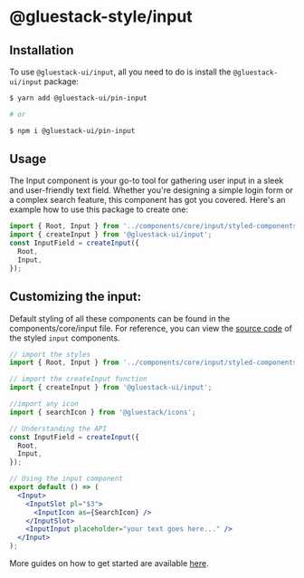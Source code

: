 # @gluestack-style/input

## Installation

To use `@gluestack-ui/input`, all you need to do is install the
`@gluestack-ui/input` package:

```sh
$ yarn add @gluestack-ui/pin-input

# or

$ npm i @gluestack-ui/pin-input
```

## Usage

The Input component is your go-to tool for gathering user input in a sleek and user-friendly text field. Whether you're designing a simple login form or a complex search feature, this component has got you covered. Here's an example how to use this package to create one:

```jsx
import { Root, Input } from '../components/core/input/styled-components';
import { createInput } from '@gluestack-ui/input';
const InputField = createInput({
  Root,
  Input,
});
```

## Customizing the input:

Default styling of all these components can be found in the components/core/input file. For reference, you can view the [source code](https://github.com/gluestack/gluestack-ui/blob/development/example/storybook/src/ui-components/Input/index.tsx) of the styled `input` components.

```jsx
// import the styles
import { Root, Input } from '../components/core/input/styled-components';

// import the createInput function
import { createInput } from '@gluestack-ui/input';

//import any icon
import { searchIcon } from '@gluestack/icons';

// Understanding the API
const InputField = createInput({
  Root,
  Input,
});

// Using the input component
export default () => (
  <Input>
    <InputSlot pl="$3">
      <InputIcon as={SearchIcon} />
    </InputSlot>
    <InputInput placeholder="your text goes here..." />
  </Input>
);
```

More guides on how to get started are available
[here](https://ui.gluestack.io/docs/components/forms/input).
